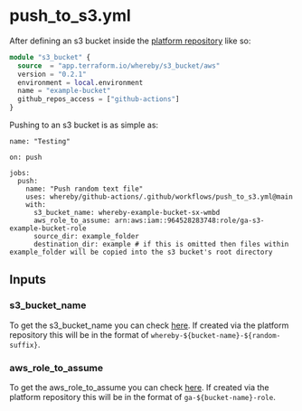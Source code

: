 # push_to_s3.yml

After defining an s3 bucket inside the [platform repository](https://github.com/whereby/platform) like so:

```tf
module "s3_bucket" {
  source  = "app.terraform.io/whereby/s3_bucket/aws"
  version = "0.2.1"
  environment = local.environment
  name = "example-bucket"
  github_repos_access = ["github-actions"]
}
```

Pushing to an s3 bucket is as simple as:

```gh
name: "Testing"

on: push

jobs:
  push:
    name: "Push random text file"
    uses: whereby/github-actions/.github/workflows/push_to_s3.yml@main
    with: 
      s3_bucket_name: whereby-example-bucket-sx-wmbd
      aws_role_to_assume: arn:aws:iam::964528283748:role/ga-s3-example-bucket-role
      source_dir: example_folder
      destination_dir: example # if this is omitted then files within example_folder will be copied into the s3 bucket's root directory
```
## Inputs

### s3_bucket_name

To get the s3_bucket_name you can check [here](https://s3.console.aws.amazon.com/s3/buckets?region=eu-west-1&region=eu-west-1). If created via the platform repository this will be in the format of `whereby-${bucket-name}-${random-suffix}`.

### aws_role_to_assume

To get the aws_role_to_assume you can check [here](https://us-east-1.console.aws.amazon.com/iamv2/home?region=eu-west-1#/roles). If created via the platform repository this will be in the format of `ga-${bucket-name}-role`.

